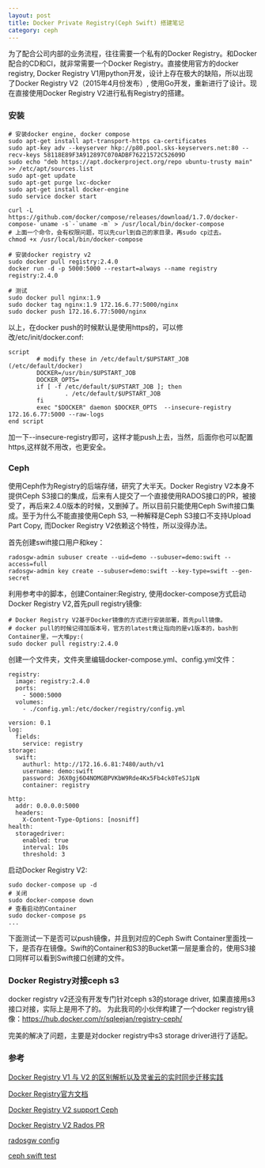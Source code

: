 ```yaml
---
layout: post
title: Docker Private Registry(Ceph Swift) 搭建笔记
category: ceph
---
```


为了配合公司内部的业务流程，往往需要一个私有的Docker Registry。和Docker配合的CD和CI，就非常需要一个Docker Registry。直接使用官方的docker registry, Docker Registry V1用python开发，设计上存在极大的缺陷，所以出现了Docker Registry V2（2015年4月份发布）, 使用Go开发，重新进行了设计。现在直接使用Docker Registry V2进行私有Registry的搭建。

### 安装
```
# 安装docker engine, docker compose
sudo apt-get install apt-transport-https ca-certificates
sudo apt-key adv --keyserver hkp://p80.pool.sks-keyservers.net:80 --recv-keys 58118E89F3A912897C070ADBF76221572C52609D
sudo echo "deb https://apt.dockerproject.org/repo ubuntu-trusty main" >> /etc/apt/sources.list
sudo apt-get update
sudo apt-get purge lxc-docker
sudo apt-get install docker-engine
sudo service docker start

curl -L https://github.com/docker/compose/releases/download/1.7.0/docker-compose-`uname -s`-`uname -m` > /usr/local/bin/docker-compose
# 上面一个命令，会有权限问题，可以先curl到自己的家目录，再sudo cp过去。
chmod +x /usr/local/bin/docker-compose

# 安装docker registry v2
sudo docker pull registry:2.4.0
docker run -d -p 5000:5000 --restart=always --name registry registry:2.4.0

# 测试
sudo docker pull nginx:1.9
sudo docker tag nginx:1.9 172.16.6.77:5000/nginx
sudo docker push 172.16.6.77:5000/nginx
```
以上，在docker push的时候默认是使用https的，可以修改/etc/init/docker.conf:
```
script
        # modify these in /etc/default/$UPSTART_JOB (/etc/default/docker)
        DOCKER=/usr/bin/$UPSTART_JOB
        DOCKER_OPTS=
        if [ -f /etc/default/$UPSTART_JOB ]; then
                . /etc/default/$UPSTART_JOB
        fi
        exec "$DOCKER" daemon $DOCKER_OPTS  --insecure-registry 172.16.6.77:5000 --raw-logs
end script
```
加一下--insecure-registry即可，这样才能push上去，当然，后面你也可以配置https,这样就不用改，也更安全。

### Ceph 
使用Ceph作为Registry的后端存储，研究了大半天。Docker Registry V2本身不提供Ceph S3接口的集成，后来有人提交了一个直接使用RADOS接口的PR，被接受了，再后来2.4.0版本的时候，又删掉了。所以目前只能使用Ceph Swift接口集成。至于为什么不能直接使用Ceph S3, 一种解释是Ceph S3接口不支持Upload Part Copy, 而Docker Registry V2依赖这个特性，所以没得办法。

首先创建swift接口用户和key：
```
radosgw-admin subuser create --uid=demo --subuser=demo:swift --access=full
radosgw-admin key create --subuser=demo:swift --key-type=swift --gen-secret
```

利用参考中的脚本，创建Container:Registry, 使用docker-compose方式启动Docker Registry V2,首先pull registry镜像:
```
# Docker Registry V2基于Docker镜像的方式进行安装部署，首先pull镜像。
# docker pull的时候记得加版本号，官方的latest竟让指向的是v1版本的，bash到Container里，一大堆py:(
sudo docker pull registry:2.4.0
```

创建一个文件夹，文件夹里编辑docker-compose.yml、config.yml文件：
```
registry:
  image: registry:2.4.0
  ports:
    - 5000:5000
  volumes:
    - ./config.yml:/etc/docker/registry/config.yml

```

```
version: 0.1
log:
  fields:
    service: registry
storage:
  swift:
    authurl: http://172.16.6.81:7480/auth/v1
    username: demo:swift
    password: J6X0gj6O4NOMGBPVKbW9Rde4Kx5Fb4ck0TeSJ1pN
    container: registry

http:
  addr: 0.0.0.0:5000
  headers:
    X-Content-Type-Options: [nosniff]
health:
  storagedriver:
    enabled: true
    interval: 10s
    threshold: 3
```

启动Docker Registry V2:
```
sudo docker-compose up -d
# 关闭
sudo docker-compose down
# 查看启动的Container
sudo docker-compose ps
...
```

下面测试一下是否可以push镜像，并且到对应的Ceph Swift Container里面找一下，是否存在镜像。Swift的Container和S3的Bucket第一层是重合的，使用S3接口同样可以看到Swift接口创建的文件。

### Docker Registry对接ceph s3
docker registry v2还没有开发专门针对ceph s3的storage driver, 如果直接用s3接口对接，实际上是用不了的。
为此我司的小伙伴构建了一个docker registry镜像：https://hub.docker.com/r/sqleejan/registry-ceph/

完美的解决了问题，主要是对docker registry中s3 storage driver进行了适配。

### 参考
[Docker Registry V1 与 V2 的区别解析以及灵雀云的实时同步迁移实践](http://www.csdn.net/article/2015-09-09/2825651?hmsr=toutiao.io)

[Docker Registry官方文档](https://docs.docker.com/registry/overview/)

[Docker Registry V2 support Ceph](https://github.com/docker/distribution/issues/40)

[Docker Registry V2 Rados PR](https://github.com/docker/distribution/pull/443)

[radosgw config](http://docs.ceph.com/docs/master/radosgw/config/`)

[ceph swift test](https://github.com/IvanJobs/play/tree/master/ceph/swift)
